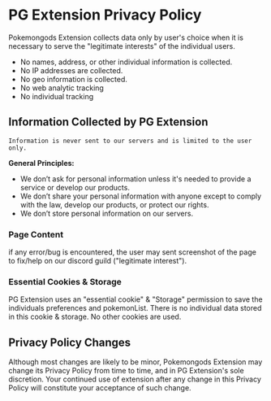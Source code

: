 # PG Extension Privacy Policy
Pokemongods Extension collects data only by user's choice when it is necessary to serve the "legitimate interests" of the individual users.
- No names, address, or other individual information is collected.
- No IP addresses are collected.
- No geo information is collected.
- No web analytic tracking
- No individual tracking

## Information Collected by PG Extension
```
Information is never sent to our servers and is limited to the user only.
```
**General Principles:**

- We don’t ask for personal information unless it's needed to provide a service or develop our products.
- We don’t share your personal information with anyone except to comply with the law, develop our products, or protect our rights.
- We don’t store personal information on our servers.

### Page Content
if any error/bug is encountered, the user may sent screenshot of the page to fix/help on our discord guild ("legitimate interest").

### Essential Cookies & Storage
PG Extension uses an "essential cookie" & "Storage" permission to save the individuals preferences and pokemonList. There is no individual data stored in this cookie & storage. No other cookies are used.

## Privacy Policy Changes
Although most changes are likely to be minor, Pokemongods Extension may change its Privacy Policy from time to time, and in PG Extension's sole discretion. Your continued use of extension after any change in this Privacy Policy will constitute your acceptance of such change.
